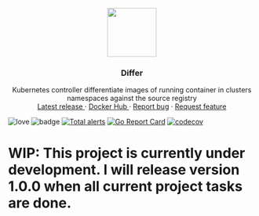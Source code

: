 <p align="center">
  <a href="https://github.com/fwiedmann/differ">
    <img src="images/differ_logo.png" width=100 height=100>
  </a>

  <h3 align="center">Differ</h3>

  <p align="center">
     Kubernetes controller differentiate images of running container in clusters namespaces against the source registry 
    <br>
    <a href="https://github.com/fwiedmann/differ/releases/latest">Latest release </a>
    ·
        <a href="https://hub.docker.com/r/wiedmannfelix/differ">Docker Hub </a>
    ·
    <a href="https://github.com/fwiedmann/differ/issues/new?template=bug.md">Report bug</a>
    ·
    <a href="https://github.com/fwiedmann/differ/issues/new?template=feature.md&labels=feature">Request feature</a>
  </p>
</p>

 ![love](https://img.shields.io/badge/made%20with-%E2%9D%A4%EF%B8%8F-lightgrey)  ![badge](https://action-badges.now.sh/fwiedmann/differ) [![Total alerts](https://img.shields.io/lgtm/alerts/g/fwiedmann/differ.svg?logo=lgtm&logoWidth=18)](https://lgtm.com/projects/g/fwiedmann/differ/alerts/) [![Go Report Card](https://goreportcard.com/badge/github.com/fwiedmann/differ)](https://goreportcard.com/report/github.com/fwiedmann/differ) [![codecov](https://codecov.io/gh/fwiedmann/differ/branch/master/graph/badge.svg)](https://codecov.io/gh/fwiedmann/differ)



# WIP: This project is currently under development. I will release version 1.0.0 when all current project tasks are done.
